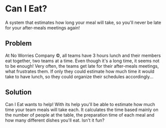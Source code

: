 # Can I Eat?

A system that estimates how long your meal will take, so you'll never be late for your after-meals meetings again!

## Problem

At No Worries Company ©, all teams have 3 hours lunch and their members eat together, two teams at a time. Even though it's a long time, it seems not to be enough! Very often, the teams get late for their after-meals meetings, what frustrates them. If only they could estimate how much time it would take to have lunch, so they could organize their schedules accordingly...

## Solution

Can I Eat wants to help! With its help you'll be able to estimate how much time your team meals will take each. It calculates the time based mainly on the number of people at the table, the preparation time of each meal and how many different dishes you'll eat. Isn't it fun?
